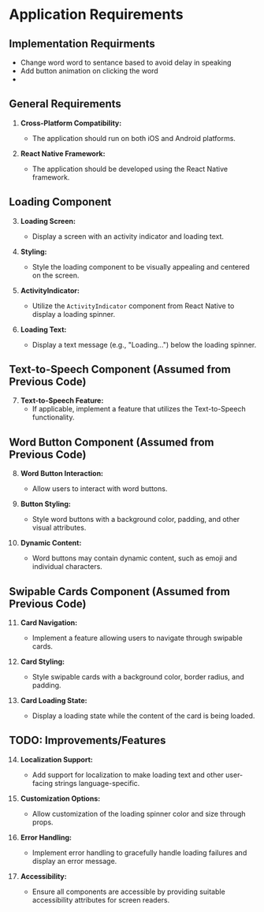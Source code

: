 # Application Requirements

## Implementation Requirments

- Change word word to sentance based to avoid delay in speaking
- Add button animation on clicking the word
- 

## General Requirements

1. **Cross-Platform Compatibility:**
   - The application should run on both iOS and Android platforms.

2. **React Native Framework:**
   - The application should be developed using the React Native framework.

## Loading Component

3. **Loading Screen:**
   - Display a screen with an activity indicator and loading text.

4. **Styling:**
   - Style the loading component to be visually appealing and centered on the screen.

5. **ActivityIndicator:**
   - Utilize the `ActivityIndicator` component from React Native to display a loading spinner.

6. **Loading Text:**
   - Display a text message (e.g., "Loading...") below the loading spinner.

## Text-to-Speech Component (Assumed from Previous Code)

7. **Text-to-Speech Feature:**
   - If applicable, implement a feature that utilizes the Text-to-Speech functionality.

## Word Button Component (Assumed from Previous Code)

8. **Word Button Interaction:**
   - Allow users to interact with word buttons.

9. **Button Styling:**
   - Style word buttons with a background color, padding, and other visual attributes.

10. **Dynamic Content:**
    - Word buttons may contain dynamic content, such as emoji and individual characters.

## Swipable Cards Component (Assumed from Previous Code)

11. **Card Navigation:**
    - Implement a feature allowing users to navigate through swipable cards.

12. **Card Styling:**
    - Style swipable cards with a background color, border radius, and padding.

13. **Card Loading State:**
    - Display a loading state while the content of the card is being loaded.

## TODO: Improvements/Features

14. **Localization Support:**
    - Add support for localization to make loading text and other user-facing strings language-specific.

15. **Customization Options:**
    - Allow customization of the loading spinner color and size through props.

16. **Error Handling:**
    - Implement error handling to gracefully handle loading failures and display an error message.

17. **Accessibility:**
    - Ensure all components are accessible by providing suitable accessibility attributes for screen readers.
